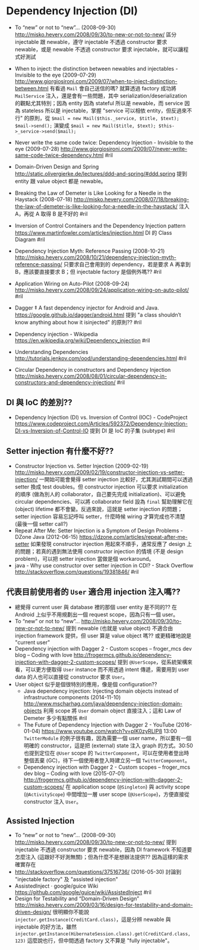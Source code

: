 # Dependency Injection (DI)

  - To “new” or not to “new”… (2008-09-30) http://misko.hevery.com/2008/09/30/to-new-or-not-to-new/ 區分 injectable 跟 newable，遵守 injectable 不透過 constructor 要求 newable，或是 newable 不透過 constructor 要求 injectable，就可以讓程式好測試
  - When to inject: the distinction between newables and injectables - Invisible to the eye (2009-07-29) http://www.giorgiosironi.com/2009/07/when-to-inject-distinction-between.html 有看過 `Mail` 會自己送信的嗎? 就算透過 factory 成功將 `MailService` 注入，還是會有一些問題，其中 serialization/deserialization 的觀點尤其特別；因為 entity 因為 stateful 所以是 newable，而 service 因為 stateless 所以是 injectable，掌握 "service 可以相依 entity，但反過來不行" 的原則，從 `$mail = new Mail($this._service, $title, $text); $mail->send();` 演變成 `$mail = new Mail($title, $text); $this->_service->send($mail);`
  - Never write the same code twice: Dependency Injection - Invisible to the eye (2009-07-28) http://www.giorgiosironi.com/2009/07/never-write-same-code-twice-dependency.html #ril
  - Domain-Driven Design and Spring http://static.olivergierke.de/lectures/ddd-and-spring/#ddd.spring 提到 entity 跟 value object 都是 newable。
  - Breaking the Law of Demeter is Like Looking for a Needle in the Haystack (2008-07-18) http://misko.hevery.com/2008/07/18/breaking-the-law-of-demeter-is-like-looking-for-a-needle-in-the-haystack/ 注入 A，再從 A 取得 B 是不好的 #ril
  - Inversion of Control Containers and the Dependency Injection pattern https://www.martinfowler.com/articles/injection.html DI 的 Class Diagram #ril
  - Dependency Injection Myth: Reference Passing (2008-10-21) http://misko.hevery.com/2008/10/21/dependency-injection-myth-reference-passing/ 只要求自己會用到的 dependency，若是要求 A 再拿到 B，應該要直接要求 B；但 injectable factory 是個例外嗎?? #ril
  - Application Wiring on Auto-Pilot (2008-09-24) http://misko.hevery.com/2008/09/24/application-wiring-on-auto-pilot/ #ril
  - Dagger ‡ A fast dependency injector for Android and Java. https://google.github.io/dagger/android.html 提到 "a class shouldn’t know anything about how it isinjected" 的原則?? #ril

  - Dependency injection - Wikipedia https://en.wikipedia.org/wiki/Dependency_injection #ril
  - Understanding Dependencies http://tutorials.jenkov.com/ood/understanding-dependencies.html #ril

  - Circular Dependency in constructors and Dependency Injection http://misko.hevery.com/2008/08/01/circular-dependency-in-constructors-and-dependency-injection/ #ril

## DI 與 IoC 的差別??

  - Dependency Injection (DI) vs. Inversion of Control (IOC) - CodeProject https://www.codeproject.com/Articles/592372/Dependency-Injection-DI-vs-Inversion-of-Control-IO 提到 DI 是 IoC 的子集 (subtype) #ril

## Setter injection 有什麼不好??

  - Constructor Injection vs. Setter Injection (2009-02-19) http://misko.hevery.com/2009/02/19/constructor-injection-vs-setter-injection/ 一開始可能會覺得 setter injection 比較好，尤其測試期間可以透過 setter 換成 test doubles。但 constructor injection 可以要求 initialization 的順序 (做為別人的 collaborator，自己要先完成 initialization)、可以避免 circular dependencies、可以將 collaborator field 設為 `final` 幫助理解它在 (object) lifetime 都不會變。反過來說，這就是 setter injection 的問題；setter injection 容易忘記呼叫 setter，什麼時候 wiring 才算完成也不清楚 (最後一個 setter call?)
  - Repeat After Me: Setter Injection is a Symptom of Design Problems - DZone Java (2012-06-15) https://dzone.com/articles/repeat-after-me-setter 如果發現 constructor injection 用起來不順手，通常反應了 design 上的問題；若真的遇到無法使用 constructor injection 的情境 (不是 design problem)，可以把 setter injection 當做是個 workaround。
  - java - Why use constructor over setter injection in CDI? - Stack Overflow http://stackoverflow.com/questions/19381846/ #ril

## 代表目前使用者的 `User` 適合用 injection 注入嗎??

  - 總覺得 current user 與 database 裡的那個 user entity 是不同的?? 在 Android 上似乎不用規劃出一個 request scope，因為只有一個 user。
  - To “new” or not to “new”… http://misko.hevery.com/2008/09/30/to-new-or-not-to-new/ 提到 newable (也就是 value object) 不適合由 injection framework 提供，但 user 算是 value object 嗎?? 或更精確地說是 "current user"
  - Dependency injection with Dagger 2 - Custom scopes – froger_mcs dev blog – Coding with love http://frogermcs.github.io/dependency-injection-with-dagger-2-custom-scopes/ 提到 `@UserScope`，從系統架構來看，可以更方便取得 `User` instance 而不用透過 intent 傳遞，需要用到 user data 的人也可以直接從 constructor 要求 `User`。
  - User object 似乎是個很特別的應用，像是個 configuration??
      - Java dependency injection: Injecting domain objects instead of infrastructure components (2014-11-10) http://www.mscharhag.com/java/dependency-injection-domain-objects 利用 scope 將 `User` domain object 直接注入；這和 Law of Demeter 多少有點關係 #ril
      - The Future of Dependency Injection with Dagger 2 - YouTube (2016-01-04) https://www.youtube.com/watch?v=plK0zyRLIP8 13:00 `TwitterModule` 的例子很有趣，因為需要一個 user name，所以要有一個明確的 constructor，這是把 (external) state 注入 graph 的方式。30:50 也提到定位在 `@User` scope 的 `TwitterComponent`，可以在使用者登出時整個丟棄 (GC)，待下一個使用者登入時建立另一個 `TwitterComponent`。
      - Dependency injection with Dagger 2 - Custom scopes – froger_mcs dev blog – Coding with love (2015-07-01) http://frogermcs.github.io/dependency-injection-with-dagger-2-custom-scopes/ 在 application scope (`@Singleton`) 與 activity scope (`@ActivityScope`) 中間增加一層 user scope (`@UserScope`)，方便直接從 constructor 注入 `User`。

## Assisted Injection

  - To “new” or not to “new”… (2008-09-30) http://misko.hevery.com/2008/09/30/to-new-or-not-to-new/ 提到 injectable 不透過 constructor 要求 newable，因為 DI framework 不知道要怎麼注入 (這跟好不好測無關)；但為什麼不是想辦法提供?? 因為這樣的需求確實存在
  - http://stackoverflow.com/questions/37516736/ (2016-05-30) 討論到 "injectable factory" 及 "assisted injection"
  - AssistedInject · google/guice Wiki https://github.com/google/guice/wiki/AssistedInject #ril
  - Design for Testability and “Domain-Driven Design” http://misko.hevery.com/2009/03/16/design-for-testability-and-domain-driven-design/ 很明顯你不能說 `injector.getInstance(CreditCard.class)`，這是分辨 newable 與 injectable 的好方法，雖然 `injector.getInstance(HibernateSession.class).get(CreditCard.class, 123)` 這麼說也行，但中間透過 factory 又不算是 "fully injectable"。

